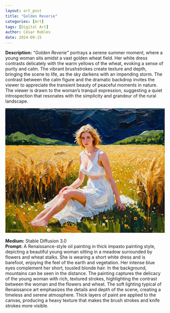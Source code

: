 ```yaml
---
layout: art_post
title: "Golden Reverie"
categories: [Art]
tags: [Digital Art]
author: César Robles
date: 2024-09-15
---
```

**Description:** *“Golden Reverie”* portrays a serene summer moment, where a young woman sits amidst a vast golden wheat field. Her white dress contrasts delicately with the warm yellows of the wheat, evoking a sense of purity and calm. The vibrant brushstrokes create texture and depth, bringing the scene to life, as the sky darkens with an impending storm. The contrast between the calm figure and the dramatic backdrop invites the viewer to appreciate the transient beauty of peaceful moments in nature. The viewer is drawn to the woman’s tranquil expression, suggesting a quiet introspection that resonates with the simplicity and grandeur of the rural landscape.

![Golden Reverie](/imag/digital_art/golden_reverie.jpg)

**Medium:** Stable Diffusion 3.0\
**Prompt:** A Renaissance-style oil painting in thick impasto painting style, depicting a beautiful young woman sitting in a meadow surrounded by flowers and wheat stalks. She is wearing a short white dress and is barefoot, enjoying the feel of the earth and vegetation. Her intense blue eyes complement her short, tousled blonde hair. In the background, mountains can be seen in the distance. The painting captures the delicacy of the young woman with rich, textured strokes, highlighting the contrast between the woman and the flowers and wheat. The soft lighting typical of Renaissance art emphasizes the details and depth of the scene, creating a timeless and serene atmosphere. Thick layers of paint are applied to the canvas, producing a heavy texture that makes the brush strokes and knife strokes more visible.